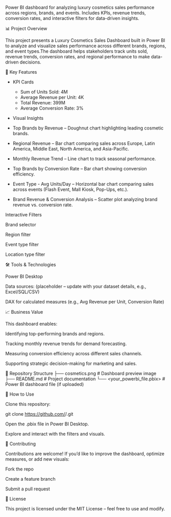 Power BI dashboard for analyzing luxury cosmetics sales performance across regions, brands, and events. Includes KPIs, revenue trends, conversion rates, and interactive filters for data-driven insights.

📊 Project Overview  

This project presents a Luxury Cosmetics Sales Dashboard built in Power BI to analyze and visualize sales performance across different brands, regions, and event types.The dashboard helps stakeholders track units sold, revenue trends, conversion rates, and regional performance to make data-driven decisions.  

🚀 Key Features
 - KPI Cards  
   - Sum of Units Sold: 4M  
   - Average Revenue per Unit: 4K  
   - Total Revenue: 399M  
   - Average Conversion Rate: 3%    

 - Visual Insights  

  - Top Brands by Revenue – Doughnut chart highlighting leading cosmetic brands.  
  - Regional Revenue – Bar chart comparing sales across Europe, Latin America, Middle East, North America, and Asia-Pacific.  
  - Monthly Revenue Trend – Line chart to track seasonal performance.  
  - Top Brands by Conversion Rate – Bar chart showing conversion efficiency.  
  - Event Type - Avg Units/Day – Horizontal bar chart comparing sales across events (Flash Event, Mall Kiosk, Pop-Ups, etc.).  
  - Brand Revenue & Conversion Analysis – Scatter plot analyzing brand revenue vs. conversion rate.  

Interactive Filters

Brand selector

Region filter

Event type filter

Location type filter

🛠️ Tools & Technologies

Power BI Desktop

Data sources: (placeholder – update with your dataset details, e.g., Excel/SQL/CSV)

DAX for calculated measures (e.g., Avg Revenue per Unit, Conversion Rate)

📈 Business Value

This dashboard enables:

Identifying top-performing brands and regions.

Tracking monthly revenue trends for demand forecasting.

Measuring conversion efficiency across different sales channels.

Supporting strategic decision-making for marketing and sales.

📂 Repository Structure
├── cosmetics.png        # Dashboard preview image
├── README.md            # Project documentation
└── <your_powerbi_file.pbix>  # Power BI dashboard file (if uploaded)

📌 How to Use

Clone this repository:

git clone https://github.com/<your-username>/<repo-name>.git


Open the .pbix file in Power BI Desktop.

Explore and interact with the filters and visuals.

🤝 Contributing

Contributions are welcome! If you’d like to improve the dashboard, optimize measures, or add new visuals:

Fork the repo

Create a feature branch

Submit a pull request

📜 License

This project is licensed under the MIT License – feel free to use and modify.
